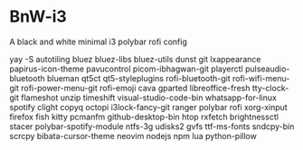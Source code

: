 ﻿# BnW-i3

A black and white minimal i3 polybar rofi config

yay -S autotiling bluez bluez-libs bluez-utils dunst git lxappearance papirus-icon-theme pavucontrol picom-ibhagwan-git playerctl pulseaudio-bluetooth blueman qt5ct qt5-styleplugins rofi-bluetooth-git rofi-wifi-menu-git rofi-power-menu-git rofi-emoji cava gparted libreoffice-fresh tty-clock-git flameshot unzip timeshift visual-studio-code-bin whatsapp-for-linux spotify clight copyq octopi i3lock-fancy-git ranger polybar rofi xorg-xinput firefox fish kitty pcmanfm github-desktop-bin htop rxfetch brightnessctl stacer polybar-spotify-module ntfs-3g udisks2 gvfs ttf-ms-fonts sndcpy-bin scrcpy bibata-cursor-theme neovim nodejs npm lua python-pillow
